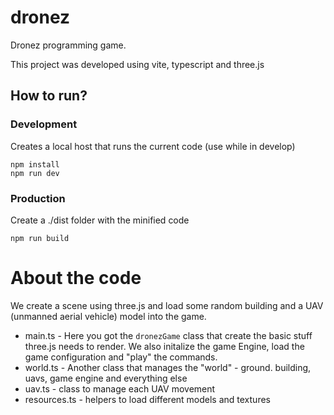 # dronez
Dronez programming game.

This project was developed using vite, typescript and three.js


## How to run?

### Development
Creates a local host that runs the current code (use while in develop)

```
npm install
npm run dev
```

### Production
Create a ./dist folder with the minified code 
```
npm run build
```

# About the code
We create a scene using three.js and load some random building and a UAV (unmanned aerial vehicle) model into the game.

* main.ts - Here you got the `dronezGame` class that create the basic stuff three.js needs to render.
We also initalize the game Engine, load the game configuration and "play" the commands.
* world.ts - Another class that manages the "world" - ground. building, uavs, game engine and everything else
* uav.ts - class to manage each UAV movement
* resources.ts - helpers to load different models and textures


